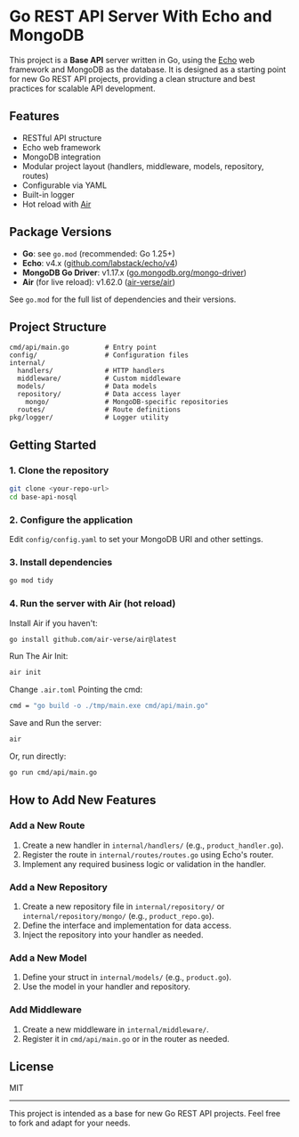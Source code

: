 # Go REST API Server With Echo and MongoDB

This project is a **Base API** server written in Go, using the [Echo](https://echo.labstack.com/) web framework and MongoDB as the database. It is designed as a starting point for new Go REST API projects, providing a clean structure and best practices for scalable API development.

## Features

- RESTful API structure
- Echo web framework
- MongoDB integration
- Modular project layout (handlers, middleware, models, repository, routes)
- Configurable via YAML
- Built-in logger
- Hot reload with [Air](https://github.com/air-verse/air)

## Package Versions

- **Go**: see `go.mod` (recommended: Go 1.25+)
- **Echo**: v4.x ([github.com/labstack/echo/v4](https://github.com/labstack/echo))
- **MongoDB Go Driver**: v1.17.x ([go.mongodb.org/mongo-driver](https://github.com/mongodb/mongo-go-driver))
- **Air** (for live reload): v1.62.0 ([air-verse/air](https://github.com/air-verse/air))

See `go.mod` for the full list of dependencies and their versions.

## Project Structure

```
cmd/api/main.go         # Entry point
config/                 # Configuration files
internal/
  handlers/             # HTTP handlers
  middleware/           # Custom middleware
  models/               # Data models
  repository/           # Data access layer
    mongo/              # MongoDB-specific repositories
  routes/               # Route definitions
pkg/logger/             # Logger utility
```

## Getting Started

### 1. Clone the repository

```sh
git clone <your-repo-url>
cd base-api-nosql
```

### 2. Configure the application

Edit `config/config.yaml` to set your MongoDB URI and other settings.

### 3. Install dependencies

```sh
go mod tidy
```

### 4. Run the server with Air (hot reload)

Install Air if you haven't:

```sh
go install github.com/air-verse/air@latest
```

Run The Air Init:

```sh
air init
```

Change `.air.toml` Pointing the cmd:

```sh
cmd = "go build -o ./tmp/main.exe cmd/api/main.go"
```

Save and Run the server:

```sh
air
```

Or, run directly:

```sh
go run cmd/api/main.go
```

## How to Add New Features

### Add a New Route

1. Create a new handler in `internal/handlers/` (e.g., `product_handler.go`).
2. Register the route in `internal/routes/routes.go` using Echo's router.
3. Implement any required business logic or validation in the handler.

### Add a New Repository

1. Create a new repository file in `internal/repository/` or `internal/repository/mongo/` (e.g., `product_repo.go`).
2. Define the interface and implementation for data access.
3. Inject the repository into your handler as needed.

### Add a New Model

1. Define your struct in `internal/models/` (e.g., `product.go`).
2. Use the model in your handler and repository.

### Add Middleware

1. Create a new middleware in `internal/middleware/`.
2. Register it in `cmd/api/main.go` or in the router as needed.

## License

MIT

---

This project is intended as a base for new Go REST API projects. Feel free to fork and adapt for your needs.
